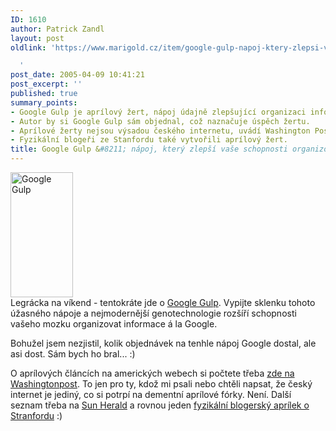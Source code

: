 ```yaml
---
ID: 1610
author: Patrick Zandl
layout: post
oldlink: 'https://www.marigold.cz/item/google-gulp-napoj-ktery-zlepsi-vase-schopnosti-organizovat-informace

  '
post_date: 2005-04-09 10:41:21
post_excerpt: ''
published: true
summary_points:
- Google Gulp je aprílový žert, nápoj údajně zlepšující organizaci informací v mozku.
- Autor by si Google Gulp sám objednal, což naznačuje úspěch žertu.
- Aprílové žerty nejsou výsadou českého internetu, uvádí Washington Post.
- Fyzikální blogeři ze Stanfordu také vytvořili aprílový žert.
title: Google Gulp &#8211; nápoj, který zlepší vaše schopnosti organizovat informace
---
```


<div class="rightbox"><img src="/wp-content/uploads/20050409-googlegulp.jpg" alt="Google Gulp" width="100" height="200" /></div>Legrácka na víkend - tentokráte jde o <a href="http://www.google.com/googlegulp/">Google Gulp</a>. Vypijte sklenku tohoto úžasného nápoje a nejmodernější genotechnologie rozšíří schopnosti vašeho mozku organizovat informace á la Google.</p>

<p>Bohužel jsem nezjistil, kolik objednávek na tenhle nápoj Google dostal, ale asi dost. Sám bych ho bral... :)</p>

<p>O aprílových článcích na amerických webech si počtete třeba <a href="http://www.washingtonpost.com/wp-dyn/articles/A18448-2005Apr1.html">zde na Washingtonpost</a>. To jen pro ty, kdož mi psali nebo chtěli napsat, že český internet je jediný, co si potrpí na dementní aprílové fórky. Není. Další seznam třeba na <a href="http://www.sunherald.com/mld/sunherald/living/11282118.htm">Sun Herald</a> a rovnou jeden <a href="http://www.math.columbia.edu/~woit/blog/archives/000176.html">fyzikální blogerský aprílek o Stranfordu</a> :)
</p>